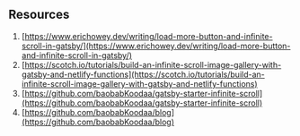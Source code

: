 
## Resources
1. [https://www.erichowey.dev/writing/load-more-button-and-infinite-scroll-in-gatsby/](https://www.erichowey.dev/writing/load-more-button-and-infinite-scroll-in-gatsby/)
2. [https://scotch.io/tutorials/build-an-infinite-scroll-image-gallery-with-gatsby-and-netlify-functions](https://scotch.io/tutorials/build-an-infinite-scroll-image-gallery-with-gatsby-and-netlify-functions)
3. [https://github.com/baobabKoodaa/gatsby-starter-infinite-scroll](https://github.com/baobabKoodaa/gatsby-starter-infinite-scroll)
4. [https://github.com/baobabKoodaa/blog](https://github.com/baobabKoodaa/blog)